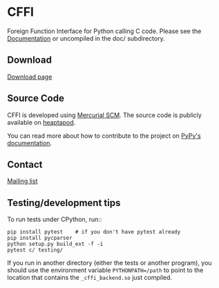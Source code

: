 CFFI
====

Foreign Function Interface for Python calling C code.
Please see the [Documentation](http://cffi.readthedocs.org/) or uncompiled
in the doc/ subdirectory.

Download
--------

[Download page](https://foss.heptapod.net/pypy/cffi/-/tags)

Source Code
-----------

CFFI is developed using [Mercurial SCM](mercurial-scm.org/).
The source code is publicly available on
[heaptapod](https://foss.heptapod.net/pypy/cffi).

You can read more about how to contribute to the project on
[PyPy's documentation](https://doc.pypy.org/en/latest/contributing.html).

Contact
-------

[Mailing list](https://groups.google.com/forum/#!forum/python-cffi)

Testing/development tips
------------------------

To run tests under CPython, run::

    pip install pytest    # if you don't have pytest already
    pip install pycparser
    python setup.py build_ext -f -i
    pytest c/ testing/

If you run in another directory (either the tests or another program),
you should use the environment variable ``PYTHONPATH=/path`` to point
to the location that contains the ``_cffi_backend.so`` just compiled.
